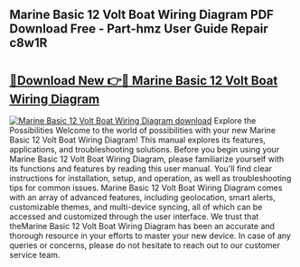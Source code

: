 ## Marine Basic 12 Volt Boat Wiring Diagram PDF Download Free - Part-hmz User Guide Repair c8w1R

# <h2><a href="http://dfhowg.blite.top/?on=Marine+Basic+12+Volt+Boat+Wiring+Diagram">🔗Download New 👉🔴 Marine Basic 12 Volt Boat Wiring Diagram</a></h2>

[![Marine Basic 12 Volt Boat Wiring Diagram download](https://i.imgur.com/lujVjoI.png)](http://dfhowg.blite.top/?on=Marine+Basic+12+Volt+Boat+Wiring+Diagram)
Explore the Possibilities Welcome to the world of possibilities with your new Marine Basic 12 Volt Boat Wiring Diagram! This manual explores its features, applications, and troubleshooting solutions. Before you begin using your Marine Basic 12 Volt Boat Wiring Diagram, please familiarize yourself with its functions and features by reading this user manual. You'll find clear instructions for installation, setup, and operation, as well as troubleshooting tips for common issues. Marine Basic 12 Volt Boat Wiring Diagram comes with an array of advanced features, including geolocation, smart alerts, customizable themes, and multi-device syncing, all of which can be accessed and customized through the user interface. We trust that theMarine Basic 12 Volt Boat Wiring Diagram has been an accurate and thorough resource in your efforts to master your new device. In case of any queries or concerns, please do not hesitate to reach out to our customer service team.
